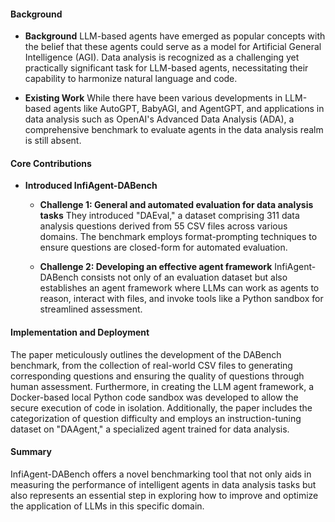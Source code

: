 #### Background
- **Background**
LLM-based agents have emerged as popular concepts with the belief that these agents could serve as a model for Artificial General Intelligence (AGI). Data analysis is recognized as a challenging yet practically significant task for LLM-based agents, necessitating their capability to harmonize natural language and code.

- **Existing Work**
While there have been various developments in LLM-based agents like AutoGPT, BabyAGI, and AgentGPT, and applications in data analysis such as OpenAI's Advanced Data Analysis (ADA), a comprehensive benchmark to evaluate agents in the data analysis realm is still absent.

#### Core Contributions
  - **Introduced InfiAgent-DABench**
    - **Challenge 1: General and automated evaluation for data analysis tasks**
      They introduced "DAEval," a dataset comprising 311 data analysis questions derived from 55 CSV files across various domains. The benchmark employs format-prompting techniques to ensure questions are closed-form for automated evaluation.

    - **Challenge 2: Developing an effective agent framework**
      InfiAgent-DABench consists not only of an evaluation dataset but also establishes an agent framework where LLMs can work as agents to reason, interact with files, and invoke tools like a Python sandbox for streamlined assessment.

#### Implementation and Deployment
The paper meticulously outlines the development of the DABench benchmark, from the collection of real-world CSV files to generating corresponding questions and ensuring the quality of questions through human assessment. Furthermore, in creating the LLM agent framework, a Docker-based local Python code sandbox was developed to allow the secure execution of code in isolation. Additionally, the paper includes the categorization of question difficulty and employs an instruction-tuning dataset on "DAAgent," a specialized agent trained for data analysis.

#### Summary
InfiAgent-DABench offers a novel benchmarking tool that not only aids in measuring the performance of intelligent agents in data analysis tasks but also represents an essential step in exploring how to improve and optimize the application of LLMs in this specific domain.